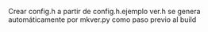 Crear config.h a partir de config.h.ejemplo
ver.h se genera automáticamente por mkver.py como paso previo al build
